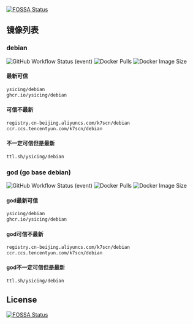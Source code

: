 [![FOSSA Status](https://app.fossa.io/api/projects/git%2Bgithub.com%2Fysicing%2Fdockerfiles.svg?type=shield)](https://app.fossa.io/projects/git%2Bgithub.com%2Fysicing%2Fdockerfiles?ref=badge_shield)


## 镜像列表

### debian

![GitHub Workflow Status (event)](https://img.shields.io/github/actions/workflow/status/ysicing/dockerfiles/debian.yml?style=flat-square)
![Docker Pulls](https://img.shields.io/docker/pulls/ysicing/debian?style=flat-square)
![Docker Image Size](https://img.shields.io/docker/image-size/ysicing/debian?style=flat-square)

#### 最新可信

```bash
ysicing/debian
ghcr.io/ysicing/debian
```

#### 可信不最新

```bash
registry.cn-beijing.aliyuncs.com/k7scn/debian
ccr.ccs.tencentyun.com/k7scn/debian
```

#### 不一定可信但是最新

```bash
ttl.sh/ysicing/debian
```

### god (go base debian)

![GitHub Workflow Status (event)](https://img.shields.io/github/actions/workflow/status/ysicing/dockerfiles/god.yml?style=flat-square)
![Docker Pulls](https://img.shields.io/docker/pulls/ysicing/god?style=flat-square)
![Docker Image Size](https://img.shields.io/docker/image-size/ysicing/god?style=flat-square)

#### god最新可信

```bash
ysicing/debian
ghcr.io/ysicing/debian
```

#### god可信不最新

```bash
registry.cn-beijing.aliyuncs.com/k7scn/debian
ccr.ccs.tencentyun.com/k7scn/debian
```

#### god不一定可信但是最新

```bash
ttl.sh/ysicing/debian
```

## License
[![FOSSA Status](https://app.fossa.io/api/projects/git%2Bgithub.com%2Fysicing%2Fdockerfiles.svg?type=large)](https://app.fossa.io/projects/git%2Bgithub.com%2Fysicing%2Fdockerfiles?ref=badge_large)
